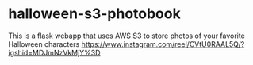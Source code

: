 # halloween-s3-photobook
This is a flask webapp that uses AWS S3 
to store photos of your favorite Halloween characters
https://www.instagram.com/reel/CVtU0RAAL5Q/?igshid=MDJmNzVkMjY%3D
